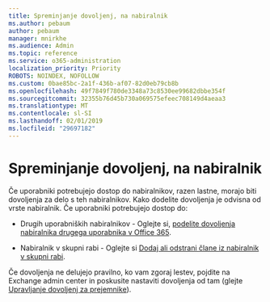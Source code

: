 ```yaml
---
title: Spreminjanje dovoljenj, na nabiralnik
ms.author: pebaum
author: pebaum
manager: mnirkhe
ms.audience: Admin
ms.topic: reference
ms.service: o365-administration
localization_priority: Priority
ROBOTS: NOINDEX, NOFOLLOW
ms.custom: 0bae85bc-2a1f-436b-af07-82d0eb79cb8b
ms.openlocfilehash: 49f7849f780de3348a73c8530ee99682dbbe354f
ms.sourcegitcommit: 32355b76d45b730a069575efeec708149d4aeaa3
ms.translationtype: MT
ms.contentlocale: sl-SI
ms.lasthandoff: 02/01/2019
ms.locfileid: "29697182"
---
```

# <a name="changing-permissions-on-a-mailbox"></a>Spreminjanje dovoljenj, na nabiralnik

Če uporabniki potrebujejo dostop do nabiralnikov, razen lastne, morajo biti dovoljenja za delo s teh nabiralnikov. Kako dodelite dovoljenja je odvisna od vrste nabiralnik. Če uporabniki potrebujejo dostop do:
  
- Drugih uporabniških nabiralnikov - Oglejte si, [podelite dovoljenja nabiralnika drugega uporabnika v Office 365](https://support.office.com/article/give-mailbox-permissions-to-another-user-in-office-365-admin-help-1dbcf12f-a9de-4d1d-b0b3-a227f8a736d8).
    
- Nabiralnik v skupni rabi - Oglejte si [Dodaj ali odstrani člane iz nabiralnik v skupni rabi](https://support.office.com/article/add-or-remove-members-from-a-shared-mailbox-a1cd0ae0-216c-4dc1-8171-bfacfbd4c1a7).
    
Če dovoljenja ne delujejo pravilno, ko vam zgoraj lestev, pojdite na Exchange admin center in poskusite nastaviti dovoljenja od tam (glejte [Upravljanje dovoljenj za prejemnike](https://technet.microsoft.com/library/jj919240%28v=exchg.150%29.aspx)).
  
